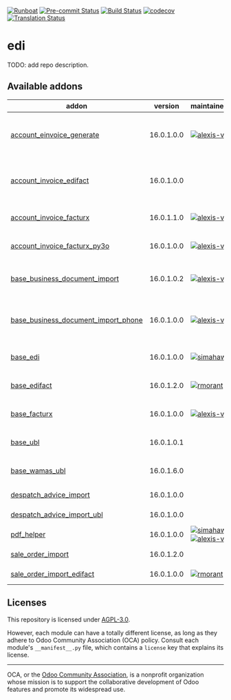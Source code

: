 
[![Runboat](https://img.shields.io/badge/runboat-Try%20me-875A7B.png)](https://runboat.odoo-community.org/builds?repo=OCA/edi&target_branch=16.0)
[![Pre-commit Status](https://github.com/OCA/edi/actions/workflows/pre-commit.yml/badge.svg?branch=16.0)](https://github.com/OCA/edi/actions/workflows/pre-commit.yml?query=branch%3A16.0)
[![Build Status](https://github.com/OCA/edi/actions/workflows/test.yml/badge.svg?branch=16.0)](https://github.com/OCA/edi/actions/workflows/test.yml?query=branch%3A16.0)
[![codecov](https://codecov.io/gh/OCA/edi/branch/16.0/graph/badge.svg)](https://codecov.io/gh/OCA/edi)
[![Translation Status](https://translation.odoo-community.org/widgets/edi-16-0/-/svg-badge.svg)](https://translation.odoo-community.org/engage/edi-16-0/?utm_source=widget)

<!-- /!\ do not modify above this line -->

# edi

TODO: add repo description.

<!-- /!\ do not modify below this line -->

<!-- prettier-ignore-start -->

[//]: # (addons)

Available addons
----------------
addon | version | maintainers | summary
--- | --- | --- | ---
[account_einvoice_generate](account_einvoice_generate/) | 16.0.1.0.0 | [![alexis-via](https://github.com/alexis-via.png?size=30px)](https://github.com/alexis-via) | Technical module to generate PDF invoices with embedded XML file
[account_invoice_edifact](account_invoice_edifact/) | 16.0.1.0.0 |  | Generate customer invoices with EDIFACT/D96A format
[account_invoice_facturx](account_invoice_facturx/) | 16.0.1.1.0 | [![alexis-via](https://github.com/alexis-via.png?size=30px)](https://github.com/alexis-via) | Generate Factur-X/ZUGFeRD customer invoices
[account_invoice_facturx_py3o](account_invoice_facturx_py3o/) | 16.0.1.0.0 | [![alexis-via](https://github.com/alexis-via.png?size=30px)](https://github.com/alexis-via) | Generate Factur-X invoices with Py3o reporting engine
[base_business_document_import](base_business_document_import/) | 16.0.1.0.2 | [![alexis-via](https://github.com/alexis-via.png?size=30px)](https://github.com/alexis-via) | Provides technical tools to import sale orders or supplier invoices
[base_business_document_import_phone](base_business_document_import_phone/) | 16.0.1.0.0 | [![alexis-via](https://github.com/alexis-via.png?size=30px)](https://github.com/alexis-via) | Use phone numbers to match partners upon import of business documents
[base_edi](base_edi/) | 16.0.1.0.0 | [![simahawk](https://github.com/simahawk.png?size=30px)](https://github.com/simahawk) | Base module to aggregate EDI features.
[base_edifact](base_edifact/) | 16.0.1.2.0 | [![rmorant](https://github.com/rmorant.png?size=30px)](https://github.com/rmorant) | UN/EDIFACT/D96A utilities using pydifact parser
[base_facturx](base_facturx/) | 16.0.1.0.0 | [![alexis-via](https://github.com/alexis-via.png?size=30px)](https://github.com/alexis-via) | Base module for Factur-X/ZUGFeRD
[base_ubl](base_ubl/) | 16.0.1.0.1 |  | Base module for Universal Business Language (UBL)
[base_wamas_ubl](base_wamas_ubl/) | 16.0.1.6.0 |  | Base module to aggregate WAMAS - UBL features.
[despatch_advice_import](despatch_advice_import/) | 16.0.1.0.0 |  | Despatch Advice import
[despatch_advice_import_ubl](despatch_advice_import_ubl/) | 16.0.1.0.0 |  | Import Despatch Advice files
[pdf_helper](pdf_helper/) | 16.0.1.0.0 | [![simahawk](https://github.com/simahawk.png?size=30px)](https://github.com/simahawk) [![alexis-via](https://github.com/alexis-via.png?size=30px)](https://github.com/alexis-via) | Provides helpers to work w/ PDFs
[sale_order_import](sale_order_import/) | 16.0.1.2.0 |  | Import RFQ or sale orders from files
[sale_order_import_edifact](sale_order_import_edifact/) | 16.0.1.0.0 | [![rmorant](https://github.com/rmorant.png?size=30px)](https://github.com/rmorant) | EDIFACT/D96A Order

[//]: # (end addons)

<!-- prettier-ignore-end -->

## Licenses

This repository is licensed under [AGPL-3.0](LICENSE).

However, each module can have a totally different license, as long as they adhere to Odoo Community Association (OCA)
policy. Consult each module's `__manifest__.py` file, which contains a `license` key
that explains its license.

----
OCA, or the [Odoo Community Association](http://odoo-community.org/), is a nonprofit
organization whose mission is to support the collaborative development of Odoo features
and promote its widespread use.
